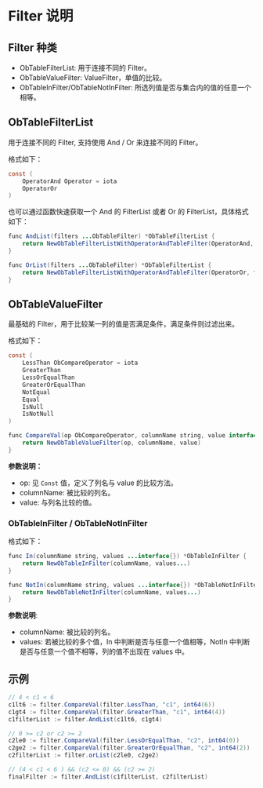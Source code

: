 # Filter 说明

## Filter 种类

* ObTableFilterList: 用于连接不同的 Filter。
* ObTableValueFilter: ValueFilter，单值的比较。
* ObTableInFilter/ObTableNotInFilter: 所选列值是否与集合内的值的任意一个相等。

## ObTableFilterList

用于连接不同的 Filter, 支持使用 And / Or 来连接不同的 Filter。

格式如下：

```java
const (
    OperatorAnd Operator = iota
    OperatorOr
)
```

也可以通过函数快速获取一个 And 的 FilterList 或者 Or 的 FilterList，具体格式如下：

```java
func AndList(filters ...ObTableFilter) *ObTableFilterList {
    return NewObTableFilterListWithOperatorAndTableFilter(OperatorAnd, filters...)
}

func OrList(filters ...ObTableFilter) *ObTableFilterList {
    return NewObTableFilterListWithOperatorAndTableFilter(OperatorOr, filters...)
}
```

## ObTableValueFilter

最基础的 Filter，用于比较某一列的值是否满足条件，满足条件则过滤出来。

格式如下：

```java
const (
    LessThan ObCompareOperator = iota
    GreaterThan
    LessOrEqualThan
    GreaterOrEqualThan
    NotEqual
    Equal
    IsNull
    IsNotNull
)

func CompareVal(op ObCompareOperator, columnName string, value interface{}) *ObTableValueFilter {
    return NewObTableValueFilter(op, columnName, value)
}
```

**参数说明：**

* op: 见 `Const` 值，定义了列名与 value 的比较方法。
* columnName: 被比较的列名。
* value: 与列名比较的值。

### ObTableInFilter / ObTableNotInFilter

格式如下：

```java
func In(columnName string, values ...interface{}) *ObTableInFilter {
    return NewObTableInFilter(columnName, values...)
}

func NotIn(columnName string, values ...interface{}) *ObTableNotInFilter {
    return NewObTableNotInFilter(columnName, values...)
}
```

**参数说明**:

* columnName: 被比较的列名。
* values: 若被比较的多个值，In 中判断是否与任意一个值相等，NotIn 中判断是否与任意一个值不相等，列的值不出现在 values 中。

## 示例

```java
// 4 < c1 < 6
c1lt6 := filter.CompareVal(filter.LessThan, "c1", int64(6))
c1gt4 := filter.CompareVal(filter.GreaterThan, "c1", int64(4))
c1filterList := filter.AndList(c1lt6, c1gt4)

// 0 >= c2 or c2 >= 2
c2le0 := filter.CompareVal(filter.LessOrEqualThan, "c2", int64(0))
c2ge2 := filter.CompareVal(filter.GreaterOrEqualThan, "c2", int64(2))
c2filterList := filter.orList(c2le0, c2ge2)

// (4 < c1 < 6 ) && (c2 <= 0) && (c2 >= 2)
finalFilter := filter.AndList(c1filterList, c2filterList)
```
